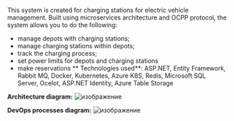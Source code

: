 This system is created for charging stations for electric vehicle management. Built using microservices architecture and OCPP protocol, the system allows you to do the following:
- manage depots with charging stations;
- manage charging stations within depots;
- track the charging process;
- set power limits for depots and charging stations
- make reservations
**
Technologies used**: ASP.NET, Entity Framework, Rabbit MQ, Docker, Kubernetes, Azure K8S, Redis, Microsoft SQL Server, Ocelot, ASP.NET Identity, Azure Table Storage

**Architecture diagram:**
![изображение](https://github.com/user-attachments/assets/30ef0a5b-32b7-473f-9e6d-39ed1e8ec49c)

**DevOps processes diagram:**
![изображение](https://github.com/user-attachments/assets/d6ba2c53-b7b5-4ff4-95ba-4ce15e1acb68)

